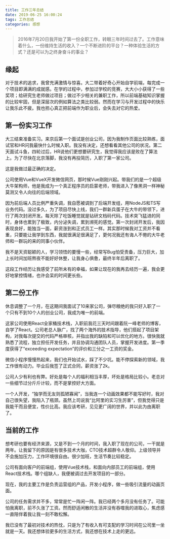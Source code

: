 ```yaml
---
title: 工作三年总结
date: 2019-06-25 16:00:24
tags: 工作总结
categories: 感想
---
```


> 2016年7月20日我开始了第一份全职工作，转眼三年时间过去了。工作意味着什么，一份维持生活的收入？一个不断进阶的平台？一种体验生活的方式？还是可以为之终身奋斗的事业？

## 缘起

对于技术的追求，我曾充满激情与惊喜。大二带着好奇心开始自学前端，每完成一个项目即满满的成就感。在学的过程中，参加过学校的竞赛，大大小小获得了一些奖项；给研究生老师做过项目；做过不少相关的兼职工作，所以前端基础知识掌握的比较牢固，但是深层次的例如算法之类比较弱。然而在学习与开发过程中的快乐让我乐此不疲。我也担心真正把前端作为职业后，会失去对它的热爱。

## 第一份实习工作

大三结束准备实习。来京后第一个面试是创业公司，因为我制作页面比较熟练，面试官和HR问我最快什么时候入职。我没有决定，还想看看其他公司的状况。第二天面试斗鱼，四轮过后，HR说他们更想要研究生，我觉得我应该是败在了算法上。为了尽快在北京落脚，我没有再投简历，入职了第一家公司。

这是我做过最正确的决定。

公司使用Vue和VueX开发微信网页，那时候Vue刚刚兴起。带我们的是一个超级大牛架构师，他是我成为一个真正程序员的启蒙老师，带我进入了像黑洞一样神秘莫测又令人向往的后端领域。

<!-- more -->

因为前后端人员比例严重失调，我自愿被调到了后端开发组，用NodeJS和TS写业务代码。没过多久，为了项目尽快上线，我们一群新兵蛋子在大牛的带领下，进行了两次封闭开发。每天除了吃饭睡觉就是钻研文档码代码。技术突飞猛进的同时，身体也累到了极致，内分泌失调，累到濒死的感觉。第一次封闭开发后，我因表现良好，能独当一面，薪资涨到和正式员工一样。其实那时候我对工资并不看重，只要能让我学到东西，我就很满足很满足了，更何况我还有诲人不倦的大牛老师和一群玩的来的同事小伙伴。

我不是天资聪颖的人，学习领悟的要慢一些，经常写Bug怕受责备，压力巨大，加上长时间加班熬夜不能好好休整，让我身心俱惫，最终半年后离职了。

这段工作经历让我感受了前所未有的幸福，如果让现在的我再去经历一遍，我会更好地掌控情绪，也许会呆的时间更长些。

## 第二份工作

休息调整了一个月，在这期间我面试了10来家公司，弹尽粮绝的我只好入职了一个只有不到10个人的创业公司，我成为唯一的前端。

这家公司使用React全家桶技术栈，入职前我花三天时间跟着阮一峰老师的博客，自学了React。公司老总人脉广，找了两个海外的技术指导，他们搭起了项目架构，对我每次提交的代码严格审核，并指出我的缺陷和可以优化的地方。很快我就熟悉了流程，独立担任开发任务，并且协调沟通团队人员，掌握开发进度。第一季度获得了“exceeding expectation”的评价和三分之一工资的奖金。

微信小程序慢慢热起来，我们也开始试水，踩了不少坑。能不停探索新的领域，我工作很有动力。毕业后我签了正式合同，薪资涨了2k。

公司人少有利也有弊。好处是每个人的福利相当丰厚，坏处是格局比较小。老总对一些细节过分斤斤计较，而不是掌控好大方面。

一个人开发，“独学而无友则孤陋寡闻”，当我连一个动画效果都不能写好时，我对自己很失望，我陷入了瓶颈。虽然上司说我“比阿里的实习生厉害”，但我觉得只是我能干而且便宜，性价比高。我应该考研，见见更广阔的世界，并以此为由离职了。

## 当前的工作

想考研也要有经济来源，又是不到一个月的时间，我入职了现在的公司，一干就是两年。让我留下的原因是有很多技术大咖，CTO技术超群令人敬仰。上级领导并不会施加压力，工作环境很自由。很少加班，生活节奏比较稳定。

公司有面向客户的前端组，使用Vue技术栈，和面向内部员工的前端组，使用React技术栈。哪个组缺人，我便被调过去开发项目的一部分。

现在，我的主要工作是负责运营组的产品，开发小程序，做一些吸引流量的动画页面。

公司的任务需求并不多，常常是忙一阵闲一阵。我已经两个多月没有任务了。可能怕我离职，前不久涨了工资。然而舒适闲散的生活并没有吞噬我的进取心，焦虑感一直陪伴着我让我一刻不敢松懈。

我已没有了最初对技术的热忱，只是为了有收入有可支配的学习时间在公司里一坐就是一天。我还想体验更多的生活方式，我还想在技术上走的更远。

<!-- 是走是留，此时我又陷入了十字路口... -->